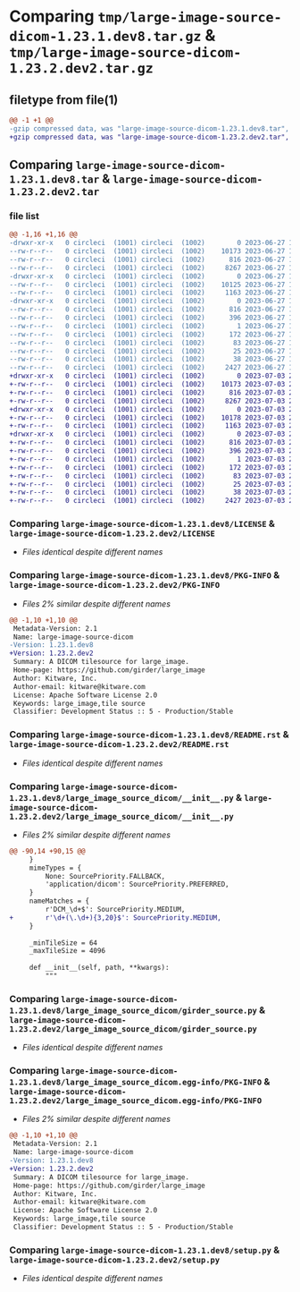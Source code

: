 # Comparing `tmp/large-image-source-dicom-1.23.1.dev8.tar.gz` & `tmp/large-image-source-dicom-1.23.2.dev2.tar.gz`

## filetype from file(1)

```diff
@@ -1 +1 @@
-gzip compressed data, was "large-image-source-dicom-1.23.1.dev8.tar", last modified: Tue Jun 27 17:24:26 2023, max compression
+gzip compressed data, was "large-image-source-dicom-1.23.2.dev2.tar", last modified: Mon Jul  3 20:18:11 2023, max compression
```

## Comparing `large-image-source-dicom-1.23.1.dev8.tar` & `large-image-source-dicom-1.23.2.dev2.tar`

### file list

```diff
@@ -1,16 +1,16 @@
-drwxr-xr-x   0 circleci  (1001) circleci  (1002)        0 2023-06-27 17:24:26.590877 large-image-source-dicom-1.23.1.dev8/
--rw-r--r--   0 circleci  (1001) circleci  (1002)    10173 2023-06-27 17:24:26.000000 large-image-source-dicom-1.23.1.dev8/LICENSE
--rw-r--r--   0 circleci  (1001) circleci  (1002)      816 2023-06-27 17:24:26.590877 large-image-source-dicom-1.23.1.dev8/PKG-INFO
--rw-r--r--   0 circleci  (1001) circleci  (1002)     8267 2023-06-27 17:24:26.000000 large-image-source-dicom-1.23.1.dev8/README.rst
-drwxr-xr-x   0 circleci  (1001) circleci  (1002)        0 2023-06-27 17:24:26.590877 large-image-source-dicom-1.23.1.dev8/large_image_source_dicom/
--rw-r--r--   0 circleci  (1001) circleci  (1002)    10125 2023-06-27 17:23:37.000000 large-image-source-dicom-1.23.1.dev8/large_image_source_dicom/__init__.py
--rw-r--r--   0 circleci  (1001) circleci  (1002)     1163 2023-06-27 17:23:37.000000 large-image-source-dicom-1.23.1.dev8/large_image_source_dicom/girder_source.py
-drwxr-xr-x   0 circleci  (1001) circleci  (1002)        0 2023-06-27 17:24:26.590877 large-image-source-dicom-1.23.1.dev8/large_image_source_dicom.egg-info/
--rw-r--r--   0 circleci  (1001) circleci  (1002)      816 2023-06-27 17:24:26.000000 large-image-source-dicom-1.23.1.dev8/large_image_source_dicom.egg-info/PKG-INFO
--rw-r--r--   0 circleci  (1001) circleci  (1002)      396 2023-06-27 17:24:26.000000 large-image-source-dicom-1.23.1.dev8/large_image_source_dicom.egg-info/SOURCES.txt
--rw-r--r--   0 circleci  (1001) circleci  (1002)        1 2023-06-27 17:24:26.000000 large-image-source-dicom-1.23.1.dev8/large_image_source_dicom.egg-info/dependency_links.txt
--rw-r--r--   0 circleci  (1001) circleci  (1002)      172 2023-06-27 17:24:26.000000 large-image-source-dicom-1.23.1.dev8/large_image_source_dicom.egg-info/entry_points.txt
--rw-r--r--   0 circleci  (1001) circleci  (1002)       83 2023-06-27 17:24:26.000000 large-image-source-dicom-1.23.1.dev8/large_image_source_dicom.egg-info/requires.txt
--rw-r--r--   0 circleci  (1001) circleci  (1002)       25 2023-06-27 17:24:26.000000 large-image-source-dicom-1.23.1.dev8/large_image_source_dicom.egg-info/top_level.txt
--rw-r--r--   0 circleci  (1001) circleci  (1002)       38 2023-06-27 17:24:26.590877 large-image-source-dicom-1.23.1.dev8/setup.cfg
--rw-r--r--   0 circleci  (1001) circleci  (1002)     2427 2023-06-27 17:23:37.000000 large-image-source-dicom-1.23.1.dev8/setup.py
+drwxr-xr-x   0 circleci  (1001) circleci  (1002)        0 2023-07-03 20:18:11.454349 large-image-source-dicom-1.23.2.dev2/
+-rw-r--r--   0 circleci  (1001) circleci  (1002)    10173 2023-07-03 20:18:11.000000 large-image-source-dicom-1.23.2.dev2/LICENSE
+-rw-r--r--   0 circleci  (1001) circleci  (1002)      816 2023-07-03 20:18:11.454349 large-image-source-dicom-1.23.2.dev2/PKG-INFO
+-rw-r--r--   0 circleci  (1001) circleci  (1002)     8267 2023-07-03 20:18:11.000000 large-image-source-dicom-1.23.2.dev2/README.rst
+drwxr-xr-x   0 circleci  (1001) circleci  (1002)        0 2023-07-03 20:18:11.450349 large-image-source-dicom-1.23.2.dev2/large_image_source_dicom/
+-rw-r--r--   0 circleci  (1001) circleci  (1002)    10178 2023-07-03 20:17:23.000000 large-image-source-dicom-1.23.2.dev2/large_image_source_dicom/__init__.py
+-rw-r--r--   0 circleci  (1001) circleci  (1002)     1163 2023-07-03 20:17:23.000000 large-image-source-dicom-1.23.2.dev2/large_image_source_dicom/girder_source.py
+drwxr-xr-x   0 circleci  (1001) circleci  (1002)        0 2023-07-03 20:18:11.454349 large-image-source-dicom-1.23.2.dev2/large_image_source_dicom.egg-info/
+-rw-r--r--   0 circleci  (1001) circleci  (1002)      816 2023-07-03 20:18:11.000000 large-image-source-dicom-1.23.2.dev2/large_image_source_dicom.egg-info/PKG-INFO
+-rw-r--r--   0 circleci  (1001) circleci  (1002)      396 2023-07-03 20:18:11.000000 large-image-source-dicom-1.23.2.dev2/large_image_source_dicom.egg-info/SOURCES.txt
+-rw-r--r--   0 circleci  (1001) circleci  (1002)        1 2023-07-03 20:18:11.000000 large-image-source-dicom-1.23.2.dev2/large_image_source_dicom.egg-info/dependency_links.txt
+-rw-r--r--   0 circleci  (1001) circleci  (1002)      172 2023-07-03 20:18:11.000000 large-image-source-dicom-1.23.2.dev2/large_image_source_dicom.egg-info/entry_points.txt
+-rw-r--r--   0 circleci  (1001) circleci  (1002)       83 2023-07-03 20:18:11.000000 large-image-source-dicom-1.23.2.dev2/large_image_source_dicom.egg-info/requires.txt
+-rw-r--r--   0 circleci  (1001) circleci  (1002)       25 2023-07-03 20:18:11.000000 large-image-source-dicom-1.23.2.dev2/large_image_source_dicom.egg-info/top_level.txt
+-rw-r--r--   0 circleci  (1001) circleci  (1002)       38 2023-07-03 20:18:11.454349 large-image-source-dicom-1.23.2.dev2/setup.cfg
+-rw-r--r--   0 circleci  (1001) circleci  (1002)     2427 2023-07-03 20:17:23.000000 large-image-source-dicom-1.23.2.dev2/setup.py
```

### Comparing `large-image-source-dicom-1.23.1.dev8/LICENSE` & `large-image-source-dicom-1.23.2.dev2/LICENSE`

 * *Files identical despite different names*

### Comparing `large-image-source-dicom-1.23.1.dev8/PKG-INFO` & `large-image-source-dicom-1.23.2.dev2/PKG-INFO`

 * *Files 2% similar despite different names*

```diff
@@ -1,10 +1,10 @@
 Metadata-Version: 2.1
 Name: large-image-source-dicom
-Version: 1.23.1.dev8
+Version: 1.23.2.dev2
 Summary: A DICOM tilesource for large_image.
 Home-page: https://github.com/girder/large_image
 Author: Kitware, Inc.
 Author-email: kitware@kitware.com
 License: Apache Software License 2.0
 Keywords: large_image,tile source
 Classifier: Development Status :: 5 - Production/Stable
```

### Comparing `large-image-source-dicom-1.23.1.dev8/README.rst` & `large-image-source-dicom-1.23.2.dev2/README.rst`

 * *Files identical despite different names*

### Comparing `large-image-source-dicom-1.23.1.dev8/large_image_source_dicom/__init__.py` & `large-image-source-dicom-1.23.2.dev2/large_image_source_dicom/__init__.py`

 * *Files 2% similar despite different names*

```diff
@@ -90,14 +90,15 @@
     }
     mimeTypes = {
         None: SourcePriority.FALLBACK,
         'application/dicom': SourcePriority.PREFERRED,
     }
     nameMatches = {
         r'DCM_\d+$': SourcePriority.MEDIUM,
+        r'\d+(\.\d+){3,20}$': SourcePriority.MEDIUM,
     }
 
     _minTileSize = 64
     _maxTileSize = 4096
 
     def __init__(self, path, **kwargs):
         """
```

### Comparing `large-image-source-dicom-1.23.1.dev8/large_image_source_dicom/girder_source.py` & `large-image-source-dicom-1.23.2.dev2/large_image_source_dicom/girder_source.py`

 * *Files identical despite different names*

### Comparing `large-image-source-dicom-1.23.1.dev8/large_image_source_dicom.egg-info/PKG-INFO` & `large-image-source-dicom-1.23.2.dev2/large_image_source_dicom.egg-info/PKG-INFO`

 * *Files 2% similar despite different names*

```diff
@@ -1,10 +1,10 @@
 Metadata-Version: 2.1
 Name: large-image-source-dicom
-Version: 1.23.1.dev8
+Version: 1.23.2.dev2
 Summary: A DICOM tilesource for large_image.
 Home-page: https://github.com/girder/large_image
 Author: Kitware, Inc.
 Author-email: kitware@kitware.com
 License: Apache Software License 2.0
 Keywords: large_image,tile source
 Classifier: Development Status :: 5 - Production/Stable
```

### Comparing `large-image-source-dicom-1.23.1.dev8/setup.py` & `large-image-source-dicom-1.23.2.dev2/setup.py`

 * *Files identical despite different names*

